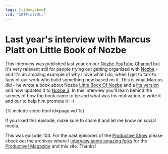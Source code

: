 ```yaml
---
tags: [video,show]
vid: "xDTFiu7r2Lc"
---
```


# Last year's interview with Marcus Platt on Little Book of Nozbe

This interview was published last year on our [Nozbe YouTube Channel][y] but it's very relevant still for people trying out getting organized with [Nozbe][n] - and it's an amazing example of why I love what I do, when I get to talk to fans of our work who build something new based on it. This is what Marcus did - he wrote a book about Nozbe [Little Book Of Nozbe][l] and a [lite version][lv] and now updated it to [Nozbe 3][n]. In this interview you'll learn behind the scenes of how the book came to be and what was his motivation to write it and our to help him promote it :-)

{% include video.html id=page.vid %}

<!--More-->

If you liked this episode, make sure to share it and let me know on social media.

This was episode 103. For the past episodes of the [Productive Show](/show/) please check out the archives where I [interview some amazing folks](/interviews/) for the [Productive! Magazine][pm] and this site. Thanks!

[y]: https://nozbe.com/youtube
[l]: http://nozbe.com/littlebook
[lv]: http://nozbe.com/littlebooklite
[p]: /podcast
[pm]: http://productivemag.com/
[n]: https://michael.gratis/nozbe
[r]: https://michael.gratis/radex
[i]: https://michael.gratis/thepodcast
[r]: http://radex.io